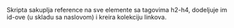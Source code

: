 Skripta sakuplja reference na sve elemente sa tagovima h2-h4, dodeljuje im id-ove (u skladu sa naslovom) i kreira kolekciju linkova.
